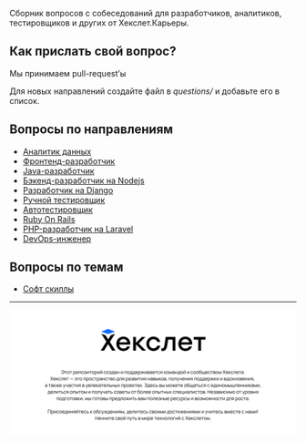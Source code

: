 Сборник вопросов с собеседований для разработчиков, аналитиков, тестировщиков и других от Хекслет.Карьеры.

## Как прислать свой вопрос?

Мы принимаем pull-request’ы

Для новых направлений создайте файл в *questions/* и добавьте его в список.

## Вопросы по направлениям

* [Аналитик данных](./questions/data-analytics.md)
* [Фронтенд-разработчик](./questions/frontend.md)
* [Java-разработчик](./questions/java.md)
* [Бэкенд-разработчик на Nodejs](./questions/nodejs.md)
* [Разработчик на Django](./questions/python.md)
* [Ручной тестировщик](./questions/manual-qa.md)
* [Автотестировщик](./questions/auto-qa.md)
* [Ruby On Rails](./questions/rails.md)
* [PHP-разработчик на Laravel](./questions/php.md)
* [DevOps-инженер](./questions/)

## Вопросы по темам

* [Софт скиллы](./questions/softskills.md)

---

<p align="center">
  <a target="_blank" href="https://ttttt.me/HexletLearningBot?utm_source=github&utm_medium=link&utm_campaign=hexlet-ru-interview-questions">
    <img src="https://raw.githubusercontent.com/Hexlet/assets/master/images/footers/svg/hexlet_footer_ru.svg" alt="Hexlet footer message">
  </a>
</p>
